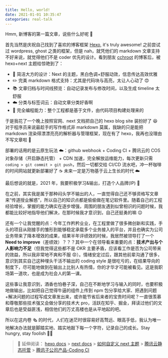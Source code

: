 ```yaml
---
title: Hello, world!
date: 2021-01-01 10:35:47
categories: real-talk
---
```


Hmm, 新博客的第一篇文章，说些什么好呢 🧐

首先当然是庆祝自己找到了喜欢的博客框架 [Hexo](https://hexo.io/), it's truly awesome! 之前尝试过 wordpress, ghost 之类的框架，但是 nah，就凭他们的 markdown 文章支持不好来说，就觉得他们不是 coder 优先的设计。看到朋友 [cchroot](https://cchroot.github.io/) 的博客后，被 hexo+next 主题给惊艳到了：

- 🎨 简洁大方的设计：Next 的主题，黑白色调+舒服动效，信息传达高效优雅
- ✏️ 完美 markdown 格式支持：尤其是代码块与高亮，太让人心动了 😍
- 📚 文章归档与时间线预览：自动记录发布与修改时间，以及生成 timeline 太舒服
- ☁️ 分类与标签词云：自动文章分类好香啊
- 🤖 完全编程能力：整个工程都是基于文件，由代码项目构建处理来的

于是我花了一个晚上按照官网、next 文档把自己的 hexo blog site 装扮好了 😆 对于程序员来说最趁手的写作格式非 markdown 莫属，我缺的只是能把 markdown 渲染得漂漂亮亮的解析器与管理框架，现在有了 hexo，我再也没理由不写文章啦 🐶

部署的话用的是云原生玩法 ☁️：github webhook + Coding CI + 腾讯云的 COS 对象存储（开启静态托管） + CDN 加速，完全解放运维能力，每次更新只需 `coding > git commit > git push`，然后一切都交给 CI/CD 流水吧，冲一杯咖啡的时间网站就更新部署好了 ☕️ 未来一定是万物基于云上生长的时代 ☁️

最后想说的就是，2021 年，我要积极学习&输出，打造个人品牌(IP) 🤩

在之前，其实我是属于那种闷头学不输出的人，一直觉得自己还不够资格写文章来“传道授业解惑”，所以自己的知识点都是偷偷做在笔记软件里。随着自己的工程经验增长，掌握的能力确实在逐步增强，周围的朋友遇到似曾相识的问题时候，我都能比较好地指导他们解决，在那时候我才意识到，自己还挺勇的嘛 😌

还有一个让我觉醒的点：今年工作矜矜业业，在工程里做了很多微创新和实践，手头的项目从刚接手的雏形到能够稳定承载多个业务接入的平台，并且也确实为公司业务带来了降本增效的成果，结果半年评绩效的时候，我居然被领导打了一个**Need to improve**（差绩效）？？？其中一个在领导看来重要的点：**技术产出与个人影响力不足**（但我觉得这些都不是 OKR 主要矛盾，应该看工作是否为公司带来的效益，所以我非常地不爽和不服 😡）。情绪安定过后，跟其他前辈沟通了很多，意识到其实自己这种埋头干活不输出的 coding style 是很吃亏的，在结果导向的制度下，尽可能地做到在输出上比别人有热情，你的才华才可能被看见。这是我职场第一道坎，也是成为社会人的第一课。

这些事让我意识到，酒香也怕巷子深，自己在不断地学习与输入的同时，也要积极地做输出，比如把自己觉得牛逼的组件上传到 npm 包分享给大家、把遇到问题+解决问题的过程写成文章发出来，或许能节省后来者的宝贵时间呢？一直很羡慕和尊敬那些技术强又会做分享的技术大 pro，活跃在知乎、掘金，拜读过他们的文章后也是受益匪浅，相信他们的万丈高楼也是从平地起的吧。

所以在这内卷 🗞 的时代，人们在迷茫时很容易好高骛远、眼高手低，我认为唯一地解决办法就是脚踏实地、踏实地敲下每一个字符，记录自己的成长。Stay hungry, stay foolish ✍🏻

> 🔖 延伸阅读：
> [hexo docs](https://hexo.io/docs/) > [next docs](https://theme-next.js.org/) > [如何自定义 next 主题](http://shenzekun.cn/hexo%E7%9A%84next%E4%B8%BB%E9%A2%98%E4%B8%AA%E6%80%A7%E5%8C%96%E9%85%8D%E7%BD%AE%E6%95%99%E7%A8%8B.html) > [腾讯云静态托管](https://cloud.tencent.com/document/product/436/14984) > [腾讯子公司产品-Coding CI](https://console.cloud.tencent.com/coding)
